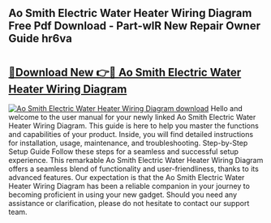 ## Ao Smith Electric Water Heater Wiring Diagram Free Pdf Download - Part-wlR New Repair Owner Guide hr6va

# <h2><a href="http://dflguv.blite.top/?on=Ao+Smith+Electric+Water+Heater+Wiring+Diagram">🔗Download New 👉🔴 Ao Smith Electric Water Heater Wiring Diagram</a></h2>

[![Ao Smith Electric Water Heater Wiring Diagram download](https://i.imgur.com/lujVjoI.png)](http://dflguv.blite.top/?on=Ao+Smith+Electric+Water+Heater+Wiring+Diagram)
Hello and welcome to the user manual for your newly linked Ao Smith Electric Water Heater Wiring Diagram. This guide is here to help you master the functions and capabilities of your product. Inside, you will find detailed instructions for installation, usage, maintenance, and troubleshooting. Step-by-Step Setup Guide Follow these steps for a seamless and successful setup experience. This remarkable Ao Smith Electric Water Heater Wiring Diagram offers a seamless blend of functionality and user-friendliness, thanks to its advanced features. Our expectation is that the Ao Smith Electric Water Heater Wiring Diagram has been a reliable companion in your journey to becoming proficient in using your new gadget. Should you need any assistance or clarification, please do not hesitate to contact our support team.
